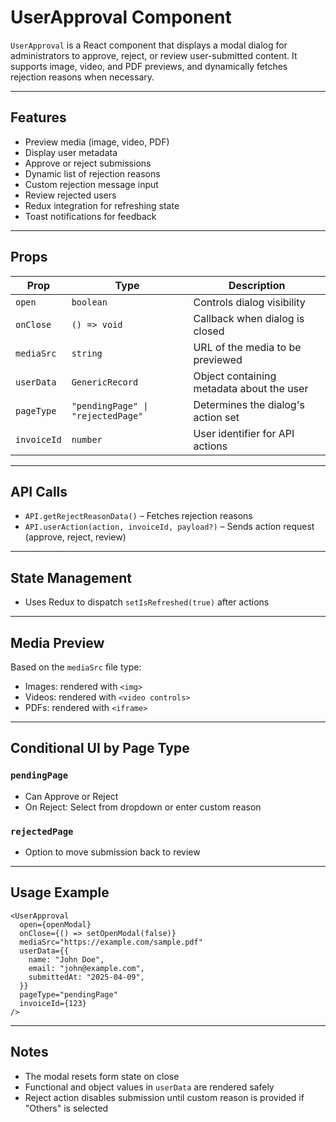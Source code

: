 # UserApproval Component

`UserApproval` is a React component that displays a modal dialog for administrators to approve, reject, or review user-submitted content. It supports image, video, and PDF previews, and dynamically fetches rejection reasons when necessary.

---

## Features

- Preview media (image, video, PDF)
- Display user metadata
- Approve or reject submissions
- Dynamic list of rejection reasons
- Custom rejection message input
- Review rejected users
- Redux integration for refreshing state
- Toast notifications for feedback

---

## Props

| Prop       | Type                              | Description                               |
| ---------- | --------------------------------- | ----------------------------------------- |
| `open`     | `boolean`                         | Controls dialog visibility                |
| `onClose`  | `() => void`                      | Callback when dialog is closed            |
| `mediaSrc` | `string`                          | URL of the media to be previewed          |
| `userData` | `GenericRecord`                   | Object containing metadata about the user |
| `pageType` | `"pendingPage" \| "rejectedPage"` | Determines the dialog's action set        |
| `invoiceId`   | `number`                          | User identifier for API actions           |

---

## API Calls

- `API.getRejectReasonData()` – Fetches rejection reasons
- `API.userAction(action, invoiceId, payload?)` – Sends action request (approve, reject, review)

---

## State Management

- Uses Redux to dispatch `setIsRefreshed(true)` after actions

---

## Media Preview

Based on the `mediaSrc` file type:

- Images: rendered with `<img>`
- Videos: rendered with `<video controls>`
- PDFs: rendered with `<iframe>`

---

## Conditional UI by Page Type

### `pendingPage`

- Can Approve or Reject
- On Reject: Select from dropdown or enter custom reason

### `rejectedPage`

- Option to move submission back to review

---

## Usage Example

```tsx
<UserApproval
  open={openModal}
  onClose={() => setOpenModal(false)}
  mediaSrc="https://example.com/sample.pdf"
  userData={{
    name: "John Doe",
    email: "john@example.com",
    submittedAt: "2025-04-09",
  }}
  pageType="pendingPage"
  invoiceId={123}
/>
```

---

## Notes

- The modal resets form state on close
- Functional and object values in `userData` are rendered safely
- Reject action disables submission until custom reason is provided if "Others" is selected
